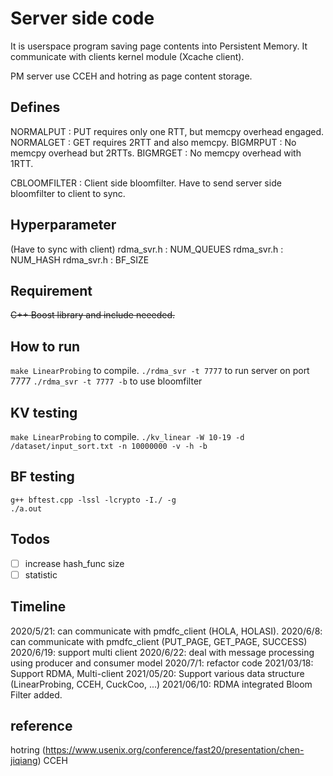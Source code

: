 # Server side code

It is userspace program saving page contents into Persistent Memory.
It communicate with clients kernel module (Xcache client).

PM server use CCEH and hotring as page content storage.

## Defines
NORMALPUT : PUT requires only one RTT, but memcpy overhead engaged.
NORMALGET : GET requires 2RTT and also memcpy.
BIGMRPUT  : No memcpy overhead but 2RTTs.
BIGMRGET  : No memcpy overhead with 1RTT.

CBLOOMFILTER : Client side bloomfilter. Have to send server side bloomfilter to client to sync.

## Hyperparameter
(Have to sync with client)
rdma_svr.h : NUM_QUEUES
rdma_svr.h : NUM_HASH
rdma_svr.h : BF_SIZE

## Requirement

~~C++ Boost library and include neeeded.~~

## How to run

```make LinearProbing``` to compile.
```./rdma_svr -t 7777``` to run server on port 7777
```./rdma_svr -t 7777 -b``` to use bloomfilter 

## KV testing
```make LinearProbing``` to compile.
```./kv_linear -W 10-19 -d /dataset/input_sort.txt -n 10000000 -v -h -b```

## BF testing
```
g++ bftest.cpp -lssl -lcrypto -I./ -g
./a.out
```

## Todos
- [ ] increase hash_func size
- [ ] statistic

## Timeline

2020/5/21: can communicate with pmdfc_client (HOLA, HOLASI).
2020/6/8: can communicate with pmdfc_client (PUT_PAGE, GET_PAGE, SUCCESS)
2020/6/19: support multi client
2020/6/22: deal with message processing using producer and consumer model
2020/7/1: refactor code
2021/03/18: Support RDMA, Multi-client
2021/05/20: Support various data structure (LinearProbing, CCEH, CuckCoo, ...)
2021/06/10: RDMA integrated Bloom Filter added.

## reference

hotring (https://www.usenix.org/conference/fast20/presentation/chen-jiqiang)
CCEH
